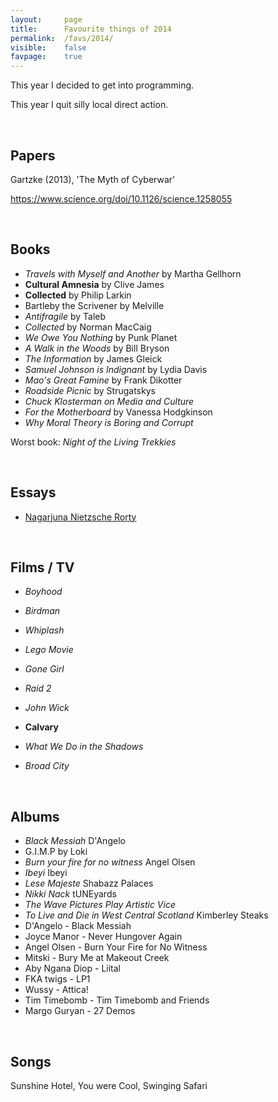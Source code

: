 ```yaml
---
layout:     page
title:      Favourite things of 2014
permalink:  /favs/2014/
visible:    false
favpage:	true
---
```


This year I decided to get into programming.

This year I quit silly local direct action.

<br>


## Papers

Gartzke (2013), 'The Myth of Cyberwar'

https://www.science.org/doi/10.1126/science.1258055

<br>

## Books

* _Travels with Myself and Another_ by Martha Gellhorn
* **Cultural Amnesia** by Clive James
* **Collected** by Philip Larkin
* Bartleby the Scrivener by Melville
* _Antifragile_ by Taleb
* _Collected_ by Norman MacCaig
* _We Owe You Nothing_ by Punk Planet
* _A Walk in the Woods_ by Bill Bryson
* _The Information_ by James Gleick
* _Samuel Johnson is Indignant_ by Lydia Davis
* _Mao's Great Famine_ by Frank Dikotter
* _Roadside Picnic_ by Strugatskys
* _Chuck Klosterman on Media and Culture_
* _For the Motherboard_ by Vanessa Hodgkinson
* _Why Moral Theory is Boring and Corrupt_

Worst book: _Night of the Living Trekkies_

<br>


## Essays

* [Nagarjuna Nietzsche Rorty](https://absoluteirony.wordpress.com/2014/09/17/nagarjuna-nietzsche-rorty-and-their-strange-looping-trick/)


<br>

## Films / TV

* _Boyhood_
* _Birdman_
* _Whiplash_
* _Lego Movie_
* _Gone Girl_
* _Raid 2_
* _John Wick_
* **Calvary**
* _What We Do in the Shadows_

* _Broad City_

<br>

## Albums

* _Black Messiah_	D'Angelo
* G.I.M.P by Loki
* _Burn your fire for no witness_	Angel Olsen
* _Ibeyi_	Ibeyi
* _Lese Majeste_	Shabazz Palaces
* _Nikki Nack_	tUNEyards
* _The Wave Pictures Play Artistic Vice_
* _To Live and Die in West Central Scotland_	Kimberley Steaks
* D'Angelo - Black Messiah
* Joyce Manor - Never Hungover Again
* Angel Olsen - Burn Your Fire for No Witness
* Mitski - Bury Me at Makeout Creek
* Aby Ngana Diop - Liital
* FKA twigs - LP1
* Wussy - Attica!
* Tim Timebomb - Tim Timebomb and Friends
* Margo Guryan - 27 Demos

<br>

## Songs

Sunshine Hotel, You were Cool, Swinging Safari